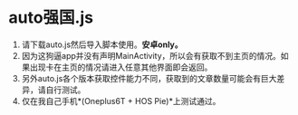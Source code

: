 # auto强国.js
1. 请下载auto.js然后导入脚本使用。**安卓only。**
2. 因为这狗逼app并没有声明MainActivity，所以会有获取不到主页的情况。如果出现卡在主页的情况请进入任意其他界面即会返回。
3. 另外auto.js各个版本获取控件能力不同，获取到的文章数量可能会有巨大差异，请自行测试。
4. 仅在我自己手机*(Oneplus6T + HOS Pie)*上测试通过。